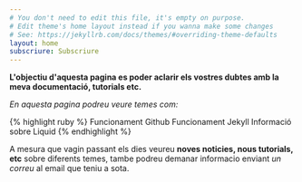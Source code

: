 ```yaml
---
# You don't need to edit this file, it's empty on purpose.
# Edit theme's home layout instead if you wanna make some changes
# See: https://jekyllrb.com/docs/themes/#overriding-theme-defaults
layout: home
subscriure: Subscriure
---
```

**L'objectiu d'aquesta pagina es poder aclarir els vostres dubtes amb la meva documentació, tutorials etc.**

_En aquesta pagina podreu veure temes com:_

{% highlight ruby %}
Funcionament Github
Funcionament Jekyll
Informació sobre Liquid
{% endhighlight %}

A mesura que vagin passant els dies veureu 
**noves noticies, nous tutorials, etc** sobre diferents temes, 
tambe podreu demanar informacio enviant
_un correu_ al email que teniu a sota.
